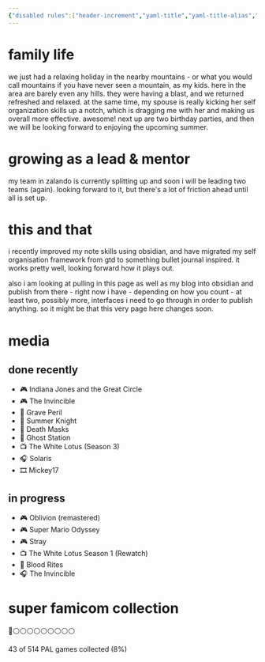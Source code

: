 ```yaml
---
{"disabled rules":["header-increment","yaml-title","yaml-title-alias","file-name-heading"],"title":"me now","dg-home":false,"dg-publish":true,"dg-pinned":false,"created-date":"2025-04-27T10:27:42","updated-date":"2025-05-08T20:05:59","dg-home-link":false,"dg-path":"now.md","permalink":"/now/","dgPassFrontmatter":true}
---
```


# family life
we just had a relaxing holiday in the nearby mountains - or what you would call mountains if you have never seen a mountain, as my kids. here in the area are barely even any hills. they were having a blast, and we returned refreshed and relaxed. at the same time, my spouse is really kicking her self organization skills up a notch, which is dragging me with her and making us overall more effective. awesome! next up are two birthday parties, and then we will be looking forward to enjoying the upcoming summer.

# growing as a lead & mentor
my team in zalando is currently splitting up and soon i will be leading two teams (again). looking forward to it, but there's a lot of friction ahead until all is set up.

# this and that
i recently improved my note skills using obsidian, and have migrated my self organisation framework from gtd to something bullet journal inspired. it works pretty well, looking forward how it plays out.

also i am looking at pulling in this page as well as my blog into obsidian and publish from there - right now i have - depending on how you count - at least two, possibly more, interfaces i need to go through in order to publish anything. so it might be that this very page here changes soon.

# media
## done recently
- 🎮 Indiana Jones and the Great Circle
- 🎮 The Invincible
- 📖 Grave Peril
- 📖 Summer Knight
- 📖 Death Masks
- 📖 Ghost Station
- 📺 The White Lotus (Season 3)
- 🎧  Solaris
- 🎞️ Mickey17

## in progress
- 🎮 Oblivion (remastered)
- 🎮 Super Mario Odyssey
- 🎮 Stray
- 📺 The White Lotus Season 1 (Rewatch)
- 📖 Blood Rites
- 🎧 The Invincible

# super famicom collection
👾⚪️⚪️⚪️⚪️⚪️⚪️⚪️⚪️⚪️

43 of 514 PAL games collected (8%)  
